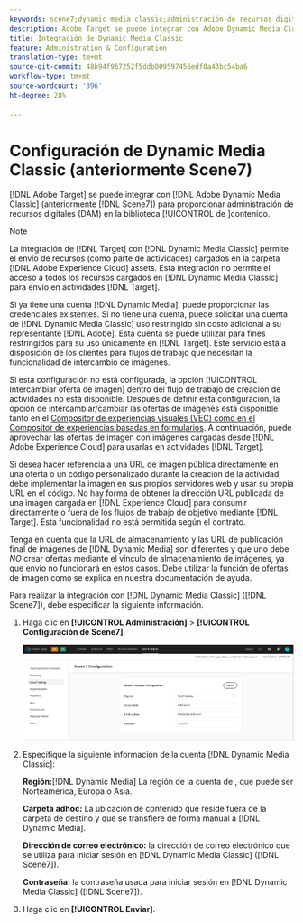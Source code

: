 ```yaml
---
keywords: scene7;dynamic media classic;administración de recursos digitales;recursos;presa;biblioteca de contenido;intercambiar imagen
description: Adobe Target se puede integrar con Adobe Dynamic Media Classic (anteriormente Scene7) para proporcionar administración de recursos digitales (DAM) en la biblioteca de contenido.
title: Integración de Dynamic Media Classic
feature: Administration & Configuration
translation-type: tm+mt
source-git-commit: 48b94f967252f5ddb009597456edf0a43bc54ba6
workflow-type: tm+mt
source-wordcount: '396'
ht-degree: 28%

---
```



# Configuración de Dynamic Media Classic (anteriormente Scene7)

[!DNL Adobe Target] se puede integrar con  [!DNL Adobe Dynamic Media Classic] (anteriormente  [!DNL Scene7]) para proporcionar administración de recursos digitales (DAM) en la biblioteca [!UICONTROL  de ]contenido.

>[!NOTE]
>
>La integración de [!DNL Target] con [!DNL Dynamic Media Classic] permite el envío de recursos (como parte de actividades) cargados en la carpeta [!DNL Adobe Experience Cloud] assets. Esta integración no permite el acceso a todos los recursos cargados en [!DNL Dynamic Media Classic] para envío en actividades [!DNL Target].

Si ya tiene una cuenta [!DNL Dynamic Media], puede proporcionar las credenciales existentes. Si no tiene una cuenta, puede solicitar una cuenta de [!DNL Dynamic Media Classic] uso restringido sin costo adicional a su representante [!DNL Adobe]. Esta cuenta se puede utilizar para fines restringidos para su uso únicamente en [!DNL Target]. Este servicio está a disposición de los clientes para flujos de trabajo que necesitan la funcionalidad de intercambio de imágenes.

<!-- 
>[!NOTE]
>
>A restricted-use, free [!DNL Dynamic Media Classic] account for [!DNL Adobe Target] is no longer supported for new customers or new users. Existing sign-in credentials work as usual. 
-->

Si esta configuración no está configurada, la opción [!UICONTROL Intercambiar oferta de imagen] dentro del flujo de trabajo de creación de actividades no está disponible. Después de definir esta configuración, la opción de intercambiar/cambiar las ofertas de imágenes está disponible tanto en el  [Compositor de experiencias visuales (VEC) como en el Compositor de experiencias basadas en formularios](/help/c-experiences/experiences.md#concept_A2E10F6AFB3D4AEAB6951EE14688848D). A continuación, puede aprovechar las ofertas de imagen con imágenes cargadas desde [!DNL Adobe Experience Cloud] para usarlas en actividades [!DNL Target].

Si desea hacer referencia a una URL de imagen pública directamente en una oferta o un código personalizado durante la creación de la actividad, debe implementar la imagen en sus propios servidores web y usar su propia URL en el código. No hay forma de obtener la dirección URL publicada de una imagen cargada en [!DNL Experience Cloud] para consumir directamente o fuera de los flujos de trabajo de objetivo mediante [!DNL Target]. Esta funcionalidad no está permitida según el contrato.

Tenga en cuenta que la URL de almacenamiento y las URL de publicación final de imágenes de [!DNL Dynamic Media] son diferentes y que uno debe *NO* crear ofertas mediante el vínculo de almacenamiento de imágenes, ya que envío no funcionará en estos casos. Debe utilizar la función de ofertas de imagen como se explica en nuestra documentación de ayuda.

Para realizar la integración con [!DNL Dynamic Media Classic] ([!DNL Scene7]), debe especificar la siguiente información.

1. Haga clic en **[!UICONTROL Administración]** > **[!UICONTROL Configuración de Scene7]**.

   ![Página de Scene7](/help/administrating-target/assets/scene7.png)

1. Especifique la siguiente información de la cuenta [!DNL Dynamic Media Classic]:

   **Región:**[!DNL Dynamic Media] La región de la cuenta de , que puede ser Norteamérica, Europa o Asia.

   **Carpeta adhoc:** La ubicación de contenido que reside fuera de la carpeta de destino y que se transfiere de forma manual a [!DNL Dynamic Media].

   **Dirección de correo electrónico:** la dirección de correo electrónico que se utiliza para iniciar sesión en  [!DNL Dynamic Media Classic] ([!DNL Scene7]).

   **Contraseña:** la contraseña usada para iniciar sesión en  [!DNL Dynamic Media Classic] ([!DNL Scene7]).

1. Haga clic en **[!UICONTROL Enviar]**.
